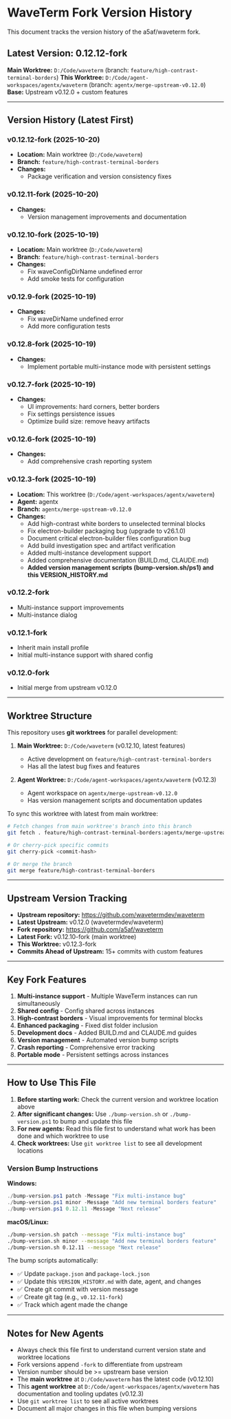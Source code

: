 # WaveTerm Fork Version History

This document tracks the version history of the a5af/waveterm fork.

## Latest Version: 0.12.12-fork

**Main Worktree:** `D:/Code/waveterm` (branch: `feature/high-contrast-terminal-borders`)
**This Worktree:** `D:/Code/agent-workspaces/agentx/waveterm` (branch: `agentx/merge-upstream-v0.12.0`)
**Base:** Upstream v0.12.0 + custom features

---

## Version History (Latest First)

### v0.12.12-fork (2025-10-20)
- **Location:** Main worktree (`D:/Code/waveterm`)
- **Branch:** `feature/high-contrast-terminal-borders`
- **Changes:**
  - Package verification and version consistency fixes

### v0.12.11-fork (2025-10-20)
- **Changes:**
  - Version management improvements and documentation

### v0.12.10-fork (2025-10-19)
- **Location:** Main worktree (`D:/Code/waveterm`)
- **Branch:** `feature/high-contrast-terminal-borders`
- **Changes:**
  - Fix waveConfigDirName undefined error
  - Add smoke tests for configuration

### v0.12.9-fork (2025-10-19)
- **Changes:**
  - Fix waveDirName undefined error
  - Add more configuration tests

### v0.12.8-fork (2025-10-19)
- **Changes:**
  - Implement portable multi-instance mode with persistent settings

### v0.12.7-fork (2025-10-19)
- **Changes:**
  - UI improvements: hard corners, better borders
  - Fix settings persistence issues
  - Optimize build size: remove heavy artifacts

### v0.12.6-fork (2025-10-19)
- **Changes:**
  - Add comprehensive crash reporting system

### v0.12.3-fork (2025-10-19)
- **Location:** This worktree (`D:/Code/agent-workspaces/agentx/waveterm`)
- **Agent:** agentx
- **Branch:** `agentx/merge-upstream-v0.12.0`
- **Changes:**
  - Add high-contrast white borders to unselected terminal blocks
  - Fix electron-builder packaging bug (upgrade to v26.1.0)
  - Document critical electron-builder files configuration bug
  - Add build investigation spec and artifact verification
  - Added multi-instance development support
  - Added comprehensive documentation (BUILD.md, CLAUDE.md)
  - **Added version management scripts (bump-version.sh/ps1) and this VERSION_HISTORY.md**

### v0.12.2-fork
- Multi-instance support improvements
- Multi-instance dialog

### v0.12.1-fork
- Inherit main install profile
- Initial multi-instance support with shared config

### v0.12.0-fork
- Initial merge from upstream v0.12.0

---

## Worktree Structure

This repository uses **git worktrees** for parallel development:

1. **Main Worktree:** `D:/Code/waveterm` (v0.12.10, latest features)
   - Active development on `feature/high-contrast-terminal-borders`
   - Has all the latest bug fixes and features

2. **Agent Worktree:** `D:/Code/agent-workspaces/agentx/waveterm` (v0.12.3)
   - Agent workspace on `agentx/merge-upstream-v0.12.0`
   - Has version management scripts and documentation updates

To sync this worktree with latest from main worktree:
```bash
# Fetch changes from main worktree's branch into this branch
git fetch . feature/high-contrast-terminal-borders:agentx/merge-upstream-v0.12.0

# Or cherry-pick specific commits
git cherry-pick <commit-hash>

# Or merge the branch
git merge feature/high-contrast-terminal-borders
```

---

## Upstream Version Tracking

- **Upstream repository:** https://github.com/wavetermdev/waveterm
- **Latest Upstream:** v0.12.0 (wavetermdev/waveterm)
- **Fork repository:** https://github.com/a5af/waveterm
- **Latest Fork:** v0.12.10-fork (main worktree)
- **This Worktree:** v0.12.3-fork
- **Commits Ahead of Upstream:** 15+ commits with custom features

---

## Key Fork Features

1. **Multi-instance support** - Multiple WaveTerm instances can run simultaneously
2. **Shared config** - Config shared across instances
3. **High-contrast borders** - Visual improvements for terminal blocks
4. **Enhanced packaging** - Fixed dist folder inclusion
5. **Development docs** - Added BUILD.md and CLAUDE.md guides
6. **Version management** - Automated version bump scripts
7. **Crash reporting** - Comprehensive error tracking
8. **Portable mode** - Persistent settings across instances

---

## How to Use This File

1. **Before starting work:** Check the current version and worktree location above
2. **After significant changes:** Use `./bump-version.sh` or `./bump-version.ps1` to bump and update this file
3. **For new agents:** Read this file first to understand what work has been done and which worktree to use
4. **Check worktrees:** Use `git worktree list` to see all development locations

### Version Bump Instructions

**Windows:**
```powershell
./bump-version.ps1 patch -Message "Fix multi-instance bug"
./bump-version.ps1 minor -Message "Add new terminal borders feature"
./bump-version.ps1 0.12.11 -Message "Next release"
```

**macOS/Linux:**
```bash
./bump-version.sh patch --message "Fix multi-instance bug"
./bump-version.sh minor --message "Add new terminal borders feature"
./bump-version.sh 0.12.11 --message "Next release"
```

The bump scripts automatically:
- ✅ Update `package.json` and `package-lock.json`
- ✅ Update this `VERSION_HISTORY.md` with date, agent, and changes
- ✅ Create git commit with version message
- ✅ Create git tag (e.g., `v0.12.11-fork`)
- ✅ Track which agent made the change

---

## Notes for New Agents

- Always check this file first to understand current version state and worktree locations
- Fork versions append `-fork` to differentiate from upstream
- Version number should be >= upstream base version
- The **main worktree** at `D:/Code/waveterm` has the latest code (v0.12.10)
- This **agent worktree** at `D:/Code/agent-workspaces/agentx/waveterm` has documentation and tooling updates (v0.12.3)
- Use `git worktree list` to see all active worktrees
- Document all major changes in this file when bumping versions
